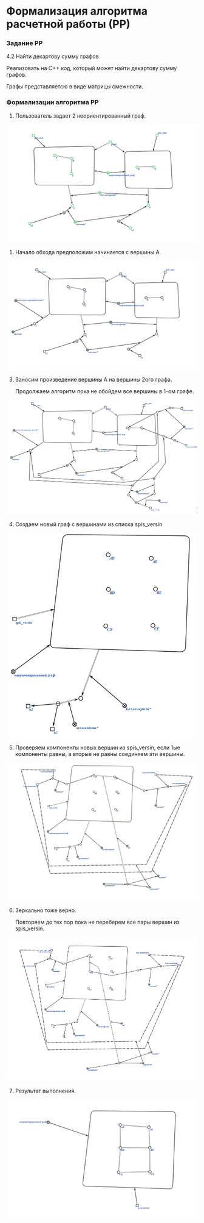 # Формализация алгоритма расчетной работы (РР)

### Задание РР 
4.2 Найти декартову сумму графов 

Реализовать на C++ код, который может найти декартову сумму графов.

Графы представляетсю в виде матрицы смежности.


### Формализации алгоритма РР

1. Пользователь задает 2 неориентированный граф.
   
<img src="1graph.PNG">

1. Начало обхода предположим начинается с вершины А.
   
<img src="2graph.png">

3. Заносим произведение вершины А на вершины 2ого графа.

    Продолжаем алгоритм пока не обойдем все вершины в 1-ом графе.
   
<img src="3graph.png">

4. Создаем новый граф с вершинами из списка spis_versin

<img src="4graph.png">

5. Проверяем компоненты новых вершин из spis_versin, если 1ые компоненты равны, а вторые не равны соединяем эти вершины. 
    
<img src="5graph.png">

6. Зеркально тоже верно.

    Повторяем до тех пор пока не переберем все пары вершин из spis_versin.

<img src="6graph.png">


7. Результат выполнения.
   
<img src="7graph.png">
